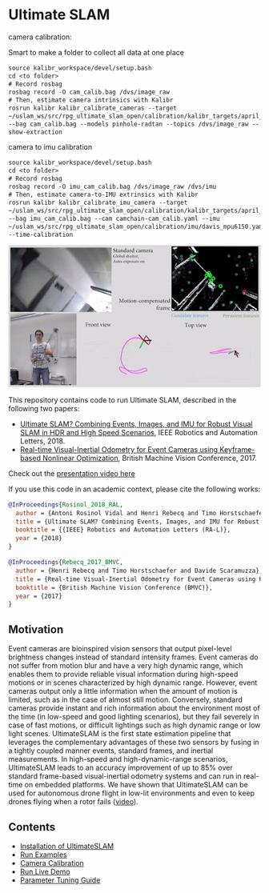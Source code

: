 # Ultimate SLAM

camera calibration:

Smart to make a folder to collect all data at one place
```
source kalibr_workspace/devel/setup.bash
cd <to folder>
# Record rosbag
rosbag record -O cam_calib.bag /dvs/image_raw
# Then, estimate camera intrinsics with Kalibr
rosrun kalibr kalibr_calibrate_cameras --target ~/uslam_ws/src/rpg_ultimate_slam_open/calibration/kalibr_targets/april_5x4.yaml --bag cam_calib.bag --models pinhole-radtan --topics /dvs/image_raw --show-extraction
```

camera to imu calibration
```
source kalibr_workspace/devel/setup.bash
cd <to folder>
# Record rosbag
rosbag record -O imu_cam_calib.bag /dvs/image_raw /dvs/imu
# Then, estimate camera-to-IMU extrinsics with Kalibr
rosrun kalibr kalibr_calibrate_imu_camera --target ~/uslam_ws/src/rpg_ultimate_slam_open/calibration/kalibr_targets/april_5x4.yaml --bag imu_cam_calib.bag --cam camchain-cam_calib.yaml --imu ~/uslam_ws/src/rpg_ultimate_slam_open/calibration/imu/davis_mpu6150.yaml --time-calibration
```




<p align="center">
    <a href="https://youtu.be/0hDGFFJQfmA">
        <img src="./resources/lasso.gif" alt="UltimateSlam"/>
    </a>
</p>

This repository contains code to run Ultimate SLAM, described in the following two papers:  
- [Ultimate SLAM? Combining Events, Images, and IMU for Robust Visual SLAM in HDR and High Speed Scenarios](http://rpg.ifi.uzh.ch/docs/RAL18_VidalRebecq.pdf), IEEE Robotics and Automation Letters, 2018.
- [Real-time Visual-Inertial Odometry for Event Cameras using Keyframe-based Nonlinear Optimization](http://rpg.ifi.uzh.ch/docs/BMVC17_Rebecq.pdf), British Machine Vision Conference, 2017.

Check out the [presentation video here](https://youtu.be/0hDGFFJQfmA)

If you use this code in an academic context, please cite the following works:

```bibtex
@InProceedings{Rosinol_2018_RAL,
  author = {Antoni Rosinol Vidal and Henri Rebecq and Timo Horstschaefer and Davide Scaramuzza},
  title = {Ultimate SLAM? Combining Events, Images, and IMU for Robust Visual SLAM in HDR and High Speed Scenarios},
  booktitle = {{IEEE} Robotics and Automation Letters (RA-L)},
  year = {2018}
}
```

```bibtex
@InProceedings{Rebecq_2017_BMVC,
  author = {Henri Rebecq and Timo Horstschaefer and Davide Scaramuzza},
  title = {Real-time Visual-Inertial Odometry for Event Cameras using Keyframe-based Nonlinear Optimization},
  booktitle = {British Machine Vision Conference (BMVC)},
  year = {2017}
}
```
## Motivation
Event cameras are bioinspired vision sensors that output pixel-level brightness changes instead of standard intensity frames. Event cameras do not suffer from motion blur and have a very high dynamic range, which enables them to provide reliable visual information during high-speed motions or in scenes characterized by high dynamic range. However, event cameras output only a little information when the amount of motion is limited, such as in the case of almost still motion. Conversely, standard cameras provide instant and rich information about the environment most of the time (in low-speed and good lighting scenarios), but they fail severely in case of fast motions, or difficult lightings such as high dynamic range or low light scenes. UltimateSLAM is the first state estimation pipeline that leverages the complementary advantages of these two sensors by fusing in a tightly coupled manner events, standard frames, and inertial measurements. In high-speed and high-dynamic-range scenarios, UltimateSLAM leads to an accuracy improvement of up to 85% over standard frame-based visual-inertial odometry systems and can run in real-time on embedded platforms. We have shown that UltimateSLAM can be used for autonomous drone flight in low-lit environments and even to keep drones flying when a rotor fails ([video](https://youtu.be/Ww8u0KH7Ugs)).

## Contents
- [Installation of UltimateSLAM](docs/Installation-of-UltimateSLAM.md)
- [Run Examples](docs/Run-Examples.md)
- [Camera Calibration](docs/Camera-Calibration.md)
- [Run Live Demo](docs/Run-Live-Demo.md)
- [Parameter Tuning Guide](docs/Parameter-Tuning-Guide.md) 
